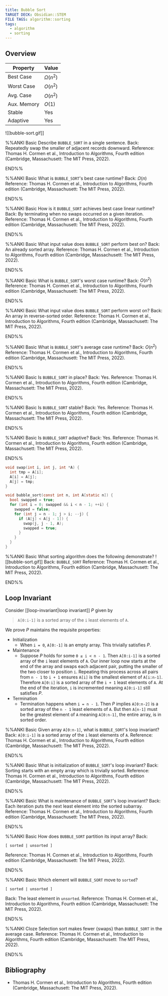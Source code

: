 ```yaml
---
title: Bubble Sort
TARGET DECK: Obsidian::STEM
FILE TAGS: algorithm::sorting
tags:
  - algorithm
  - sorting
---
```


## Overview

Property    | Value
----------- | --------
Best Case   | $\Omega(n^2)$
Worst Case  | $O(n^2)$
Avg. Case   | $O(n^2)$
Aux. Memory | $O(1)$
Stable      | Yes
Adaptive    | Yes

![[bubble-sort.gif]]

%%ANKI
Basic
Describe `BUBBLE_SORT` in a single sentence.
Back: Repeatedly swap the smaller of adjacent records downward.
Reference: Thomas H. Cormen et al., Introduction to Algorithms, Fourth edition (Cambridge, Massachusett: The MIT Press, 2022).
<!--ID: 1707589393196-->
END%%

%%ANKI
Basic
What is `BUBBLE_SORT`'s best case runtime?
Back: $\Omega(n)$
Reference: Thomas H. Cormen et al., Introduction to Algorithms, Fourth edition (Cambridge, Massachusett: The MIT Press, 2022).
<!--ID: 1707504634781-->
END%%

%%ANKI
Basic
How is it `BUBBLE_SORT` achieves best case linear runtime?
Back: By terminating when no swaps occurred on a given iteration.
Reference: Thomas H. Cormen et al., Introduction to Algorithms, Fourth edition (Cambridge, Massachusett: The MIT Press, 2022).
<!--ID: 1707504634782-->
END%%

%%ANKI
Basic
What input value does `BUBBLE_SORT` perform best on?
Back: An already sorted array.
Reference: Thomas H. Cormen et al., Introduction to Algorithms, Fourth edition (Cambridge, Massachusett: The MIT Press, 2022).
<!--ID: 1707504634784-->
END%%

%%ANKI
Basic
What is `BUBBLE_SORT`'s worst case runtime?
Back: $O(n^2)$
Reference: Thomas H. Cormen et al., Introduction to Algorithms, Fourth edition (Cambridge, Massachusett: The MIT Press, 2022).
<!--ID: 1707504634785-->
END%%

%%ANKI
Basic
What input value does `BUBBLE_SORT` perform worst on?
Back: An array in reverse-sorted order.
Reference: Thomas H. Cormen et al., Introduction to Algorithms, Fourth edition (Cambridge, Massachusett: The MIT Press, 2022).
<!--ID: 1707504634787-->
END%%

%%ANKI
Basic
What is `BUBBLE_SORT`'s average case runtime?
Back: $O(n^2)$
Reference: Thomas H. Cormen et al., Introduction to Algorithms, Fourth edition (Cambridge, Massachusett: The MIT Press, 2022).
<!--ID: 1707504634788-->
END%%

%%ANKI
Basic
Is `BUBBLE_SORT` in place?
Back: Yes.
Reference: Thomas H. Cormen et al., Introduction to Algorithms, Fourth edition (Cambridge, Massachusett: The MIT Press, 2022).
<!--ID: 1707504634789-->
END%%

%%ANKI
Basic
Is `BUBBLE_SORT` stable?
Back: Yes.
Reference: Thomas H. Cormen et al., Introduction to Algorithms, Fourth edition (Cambridge, Massachusett: The MIT Press, 2022).
<!--ID: 1707504634791-->
END%%

%%ANKI
Basic
Is `BUBBLE_SORT` adaptive?
Back: Yes.
Reference: Thomas H. Cormen et al., Introduction to Algorithms, Fourth edition (Cambridge, Massachusett: The MIT Press, 2022).
<!--ID: 1707504634792-->
END%%

```c
void swap(int i, int j, int *A) {
  int tmp = A[i];
  A[i] = A[j];
  A[j] = tmp;
}

void bubble_sort(const int n, int A[static n]) {
  bool swapped = true;
  for (int i = 0; swapped && i < n - 1; ++i) {
    swapped = false;
    for (int j = n - 1; j > i; --j) {
      if (A[j] < A[j - 1]) {
	    swap(j, j - 1, A);
	    swapped = true;
      }
    }
  }
}
```

%%ANKI
Basic
What sorting algorithm does the following demonstrate?
![[bubble-sort.gif]]
Back: `BUBBLE_SORT`
Reference: Thomas H. Cormen et al., Introduction to Algorithms, Fourth edition (Cambridge, Massachusett: The MIT Press, 2022).
<!--ID: 1707504634794-->
END%%

## Loop Invariant

Consider [[loop-invariant|loop invariant]] $P$ given by

> `A[0:i-1]` is a sorted array of the `i` least elements of `A`.

We prove $P$ maintains the requisite properties:

* Initialization
	* When `i = 0`, `A[0:-1]` is an empty array. This trivially satisfies $P$.
* Maintenance
	* Suppose $P$ holds for some `0 ≤ i < n - 1`. Then `A[0:i-1]` is a sorted array of the `i` least elements of `A`. Our inner loop now starts at the end of the array and swaps each adjacent pair, putting the smaller of the two closer to position `i`. Repeating this process across all pairs from `n - 1` to `i + 1` ensures `A[i]` is the smallest element of `A[i:n-1]`. Therefore `A[0:i]` is a sorted array of the `i + 1` least elements of `A`. At the end of the iteration, `i` is incremented meaning `A[0:i-1]` still satisfies $P$.
* Termination
	* Termination happens when `i = n - 1`. Then $P$ implies `A[0:n-2]` is a sorted array of the `n - 1` least elements of `A`. But then `A[n-1]` must be the greatest element of `A` meaning `A[0:n-1]`, the entire array, is in sorted order.

%%ANKI
Basic
Given array `A[0:n-1]`, what is `BUBBLE_SORT`'s loop invariant?
Back: `A[0:i-1]` is a sorted array of the `i` least elements of `A`.
Reference: Thomas H. Cormen et al., Introduction to Algorithms, Fourth edition (Cambridge, Massachusett: The MIT Press, 2022).
<!--ID: 1707504634796-->
END%%

%%ANKI
Basic
What is initialization of `BUBBLE_SORT`'s loop invariant?
Back: Sorting starts with an empty array which is trivially sorted.
Reference: Thomas H. Cormen et al., Introduction to Algorithms, Fourth edition (Cambridge, Massachusett: The MIT Press, 2022).
<!--ID: 1707504634797-->
END%%

%%ANKI
Basic
What is maintenance of `BUBBLE_SORT`'s loop invariant?
Back: Each iteration puts the next least element into the sorted subarray.
Reference: Thomas H. Cormen et al., Introduction to Algorithms, Fourth edition (Cambridge, Massachusett: The MIT Press, 2022).
<!--ID: 1707504634798-->
END%%

%%ANKI
Basic
How does `BUBBLE_SORT` partition its input array?
Back:
```
[ sorted | unsorted ]
```
Reference: Thomas H. Cormen et al., Introduction to Algorithms, Fourth edition (Cambridge, Massachusett: The MIT Press, 2022).
<!--ID: 1707504634800-->
END%%

%%ANKI
Basic
Which element will `BUBBLE_SORT` move to `sorted`?
```
[ sorted | unsorted ]
```
Back: The least element in `unsorted`.
Reference: Thomas H. Cormen et al., Introduction to Algorithms, Fourth edition (Cambridge, Massachusett: The MIT Press, 2022).
<!--ID: 1707504634801-->
END%%

%%ANKI
Cloze
Selection sort makes fewer {swaps} than `BUBBLE_SORT` in the average case.
Reference: Thomas H. Cormen et al., Introduction to Algorithms, Fourth edition (Cambridge, Massachusett: The MIT Press, 2022).
<!--ID: 1707504634803-->
END%%

## Bibliography

* Thomas H. Cormen et al., Introduction to Algorithms, Fourth edition (Cambridge, Massachusett: The MIT Press, 2022).
